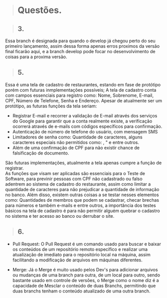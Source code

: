 > # Questões.

> ## 3.

Essa branch é designada para quando o develop já chegou perto do seu primeiro lançamento, assim dessa forma apenas erros proximos da versão final ficarão aqui, e a branch develop pode focar no desenvolvimento de coisas para a proxima versão.






> ## 5.

Essa é uma tela de cadastro de restaurantes, estando em fase de protótipo porém com futuras inmplementações possíveis;
A tela de cadastro conta com campos essenciais para registro como: Nome, Sobrenome, E-mail, CPF, Número de Telefone, Senha e Endereço.
Apesar de atualmente ser um protótipo, as futuras funções da tela seriam:

- Registrar E-mail e recorrer a validação de E-mail através dos serviços do Google para garantir que a conta realmente existe, a verificação ocorrerá através de e-mails com códigos específicos para confirmação.
- Autenticação de número de telefone do usuário, com mensagem SMS
- Limitadores de senha como: Quantidade de caracteres, alguns caracteres especiais não permitidos como: , " e entre outros.
- Além de uma confirmação de CPF para não existir chance de falsificação de documento.

São futuras implementações, atualmente a tela apenas cumpre a função de registrar.  
As funções que visam ser aplicadas são essenciais para o Teste de Software, para previnir pessoas com CPF não cadastrado ou falso adentrem ao sistema de cadastro do restaurante, assim como limitar a quantidade de caracteres para não prejudicar a quantidade de informação no banco. Além disso, existem outras coisas a se testar nesses elementos como: Quantidades de membros que podem se cadastrar, checar brechas para números e também e-mails e entre outros, a importância dos testes básicos na tela de cadastro é para não permitir alguém quebrar o cadastro no sistema e ter acesso ao banco ou derrubar o site.

> ## 6.

- Pull Request: O Pull Request é um comando usado para buscar e baixar os conteúdos de um repositório remoto específico e realizar uma atualização de imediato para o repositório local na máquina, assim facilitando a modificação de arquivos em máquinas diferentes.
  
- Merge: Já o Merge é muito usado pelos Dev's para adicionar arquivos ou mudanças de uma branch para outra, de um local para outro, sendo bastante usado em controle de versões, o Merge como o nome diz é a capacidade de Mesclar o conteúdo de duas Branchs, permitindo que duas branchs tenham o conteúdo atualizado de uma outra branch.

